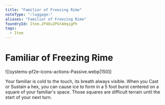 ```yaml
---
title: "Familiar of Freezing Rime"
noteType: ":luggage:"
aliases: "Familiar of Freezing Rime"
foundryId: Item.2P48uZPGtAHq1gPh
tags:
  - Item
---
```


# Familiar of Freezing Rime
![[systems-pf2e-icons-actions-Passive.webp|150]]

Your familiar is cold to the touch, its breath always visible. When you Cast or Sustain a hex, you can cause ice to form in a 5 foot burst centered on a square of your familiar's space. Those squares are difficult terrain until the start of your next turn.

